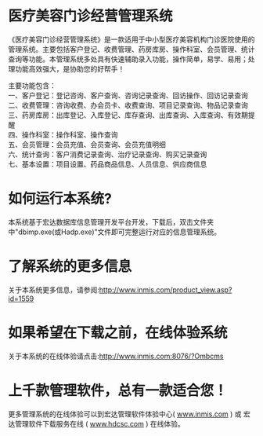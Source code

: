 # 医疗美容门诊经营管理系统

《医疗美容门诊经营管理系统》是一款适用于中小型医疗美容机构门诊医院使用的管理系统。主要包括客户登记、收费管理、药房库房、操作科室、会员管理、统计查询等功能。本管理系统多处具有快速辅助录入功能，操作简单，易学、易用；处理功能高效强大，是协助您的好帮手！

主要功能包含：  
一、客户登记：登记咨询、客户查询、咨询记录查询、回访操作、回访记录查询  
二、收费管理：咨询收费、办会员卡、收费查询、项目记录查询、物品记录查询  
三、药房库房：出库登记、入库登记、库存查询、出库查询、入库查询、有效期提醒  
四、操作科室：操作科室、操作查询  
五、会员管理：会员充值、会员查询、会员充值明细  
六、统计查询：客户消费记录查询、治疗记录查询、购买记录查询  
七、基本设置：项目设置、药品商品信息、人员信息、供应商信息  

# 如何运行本系统?

本系统基于宏达数据库信息管理开发平台开发，下载后，双击文件夹中"dbimp.exe(或Hadp.exe)"文件即可完整运行对应的信息管理系统。

# 了解系统的更多信息

关于本系统更多信息，请参阅:http://www.inmis.com/product_view.asp?id=1559

# 如果希望在下载之前，在线体验系统

关于本系统的在线体验请点击:http://www.inmis.com:8076/?Ombcms

# 上千款管理软件，总有一款适合您！

更多管理系统的在线体验可以到宏达管理软件体验中心( www.inmis.com ) 或 宏达管理软件下载服务在线 ( www.hdcsc.com ) 在线体验。

